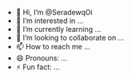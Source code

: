 - 👋 Hi, I’m @SeradewqOi
- 👀 I’m interested in ...
- 🌱 I’m currently learning ...
- 💞️ I’m looking to collaborate on ...
- 📫 How to reach me ...
- 😄 Pronouns: ...
- ⚡ Fun fact: ...

<!---
SeradewqOi/SeradewqOi is a ✨ special ✨ repository because its `README.md` (this file) appears on your GitHub profile.
You can click the Preview link to take a look at your changes.
--->
